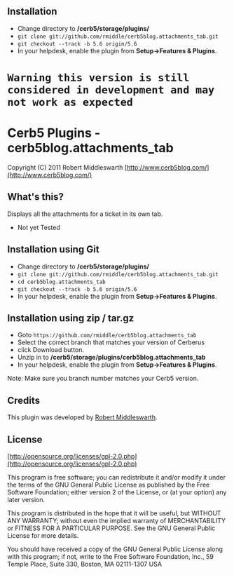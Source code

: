Installation
------------
* Change directory to **/cerb5/storage/plugins/**
* `git clone git://github.com/rmiddle/cerb5blog.attachments_tab.git`
* `git checkout --track -b 5.6 origin/5.6`
* In your helpdesk, enable the plugin from **Setup->Features & Plugins**.

`Warning this version is still considered in development and may not work as expected`
===========================================

Cerb5 Plugins - cerb5blog.attachments_tab
===========================================
Copyright (C) 2011 Robert Middleswarth
[http://www.cerb5blog.com/](http://www.cerb5blog.com/)  

What's this?
------------
Displays all the attachments for a ticket in its own tab.

* Not yet Tested

Installation using Git
------------
* Change directory to **/cerb5/storage/plugins/**
* `git clone git://github.com/rmiddle/cerb5blog.attachments_tab.git`
* `cd cerb5blog.attachments_tab`
* `git checkout --track -b 5.6 origin/5.6`
* In your helpdesk, enable the plugin from **Setup->Features & Plugins**.

Installation using zip / tar.gz
------------
* Goto `https://github.com/rmiddle/cerb5blog.attachments_tab`
* Select the correct branch that matches your version of Cerberus
* click Download button.
* Unzip in to **/cerb5/storage/plugins/cerb5blog.attachments_tab**
* In your helpdesk, enable the plugin from **Setup->Features & Plugins**.

Note: Make sure you branch number matches your Cerb5 version.

Credits
-------
This plugin was developed by [Robert Middleswarth](http://www.cerb5blog.com/).

License
-------

[http://opensource.org/licenses/gpl-2.0.php](http://opensource.org/licenses/gpl-2.0.php)  

This program is free software; you can redistribute it and/or modify it under the terms of the GNU General Public License as published by the Free Software Foundation; either version 2 of the License, or (at your option) any later version.

This program is distributed in the hope that it will be useful, but WITHOUT ANY WARRANTY; without even the implied warranty of MERCHANTABILITY or FITNESS FOR A PARTICULAR PURPOSE. See the GNU General Public License for more details.

You should have received a copy of the GNU General Public License along with this program; if not, write to the Free Software Foundation, Inc., 59 Temple Place, Suite 330, Boston, MA 02111-1307 USA
